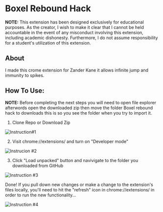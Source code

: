 # Boxel Rebound Hack

 **NOTE:** This extension has been designed exclusively for educational purposes. As the creator, I wish to make it clear that I cannot be held accountable in the event of any misconduct involving this extension, including academic dishonesty. Furthermore, I do not assume responsibility for a student's utilization of this extension.

 ## About
I made this crome extension for Zander Kane it allows infinite jump and immunity to spikes. 

## How To Use:

**NOTE:**
Before completing the next steps you will need to open file explorer afterwords open the downloaded zip then move the folder Boxel rebound hack to downloads this is so you see the folder when you try to import it.

1. Clone Repo or Download Zip 

![Instruction#1](https://github.com/My-Altt/School-Google-Forms-Hack/assets/101564533/d810e611-5cee-4dcb-8714-5cdb4f64e8ae)

2. Visit chrome://extensions/ and turn on "Developer mode"

![Instrucion #2](https://github.com/My-Altt/School-Google-Forms-Hack/assets/101564533/7ea3f042-5e6d-48a4-8bab-3ac31e53c5c3)


3. Click "Load unpacked" button and navivigate to the folder you downloaded from GitHub

![Instruction #3](https://github.com/My-Altt/School-Google-Forms-Hack/assets/101564533/b4ab2968-4a77-489c-9fa8-443dff3050ad)

Done!
If you pull down new changes or make a change to the extension's files locally, you'll need to hit the "refresh" icon in chrome://extensions/ in order to run the new functionality...

![Instruction #4](https://github.com/My-Altt/School-Google-Forms-Hack/assets/101564533/44512596-fc34-437a-bf82-cc2ecbdd417f)
